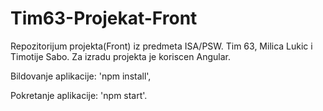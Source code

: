 # Tim63-Projekat-Front

Repozitorijum projekta(Front) iz predmeta ISA/PSW. Tim 63, Milica Lukic i Timotije Sabo. 
Za izradu projekta je koriscen Angular.

Bildovanje aplikacije: 'npm install',

Pokretanje aplikacije: 'npm start'.
